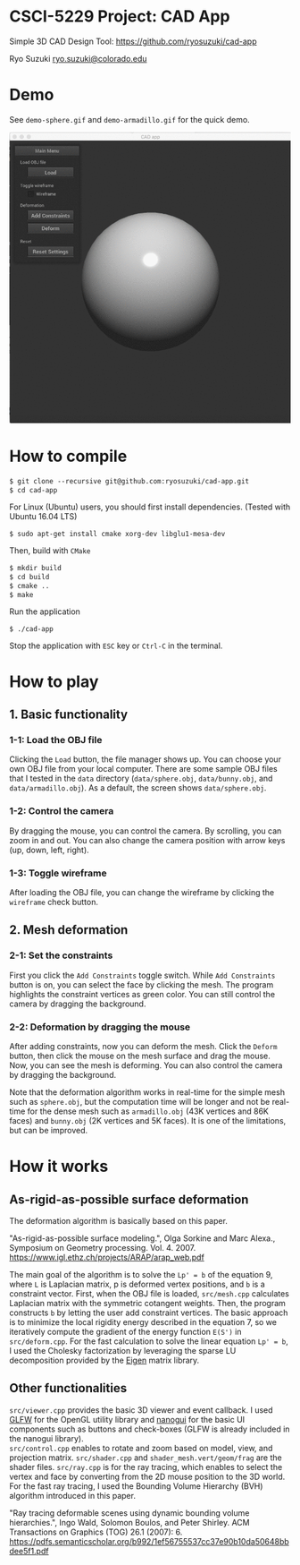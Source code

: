 # CSCI-5229 Project: CAD App
Simple 3D CAD Design Tool: https://github.com/ryosuzuki/cad-app

Ryo Suzuki
ryo.suzuki@colorado.edu

# Demo 
See `demo-sphere.gif` and `demo-armadillo.gif` for the quick demo.

![](demo-sphere.gif)

# How to compile

```
$ git clone --recursive git@github.com:ryosuzuki/cad-app.git
$ cd cad-app
```

For Linux (Ubuntu) users, you should first install dependencies. (Tested with Ubuntu 16.04 LTS)

```
$ sudo apt-get install cmake xorg-dev libglu1-mesa-dev
```

Then, build with `CMake`

```
$ mkdir build
$ cd build
$ cmake ..
$ make
```

Run the application

```
$ ./cad-app
```

Stop the application with `ESC` key or `Ctrl-C` in the terminal.


# How to play

## 1. Basic functionality
### 1-1: Load the OBJ file 
Clicking the `Load` button, the file manager shows up. You can choose your own OBJ file from your local computer. 
There are some sample OBJ files that I tested in the `data` directory  (`data/sphere.obj`, `data/bunny.obj`, and `data/armadillo.obj`). 
As a default, the screen shows `data/sphere.obj`.

### 1-2: Control the camera
By dragging the mouse, you can control the camera. By scrolling, you can zoom in and out.
You can also change the camera position with arrow keys (up, down, left, right).

### 1-3: Toggle wireframe
After loading the OBJ file, you can change the wireframe by clicking the `wireframe` check button.

## 2. Mesh deformation 
### 2-1: Set the constraints
First you click the `Add Constraints` toggle switch. 
While `Add Constraints` button is on, you can select the face by clicking the mesh. 
The program highlights the constraint vertices as green color. 
You can still control the camera by dragging the background. 

### 2-2: Deformation by dragging the mouse
After adding constraints, now you can deform the mesh. 
Click the `Deform` button, then click the mouse on the mesh surface and drag the mouse. 
Now, you can see the mesh is deforming.
You can also control the camera by dragging the background. 

Note that the deformation algorithm works in real-time for the simple mesh such as `sphere.obj`, but the computation time will be longer and not be real-time for the dense mesh such as `armadillo.obj` (43K vertices and 86K faces) and `bunny.obj` (2K vertices and 5K faces).
It is one of the limitations, but can be improved.

# How it works 
## As-rigid-as-possible surface deformation
The deformation algorithm is basically based on this paper.  

"As-rigid-as-possible surface modeling.", Olga Sorkine and Marc Alexa., Symposium on Geometry processing. Vol. 4. 2007.
https://www.igl.ethz.ch/projects/ARAP/arap_web.pdf

The main goal of the algorithm is to solve the `Lp' = b` of the equation 9, where `L` is Laplacian matrix, p is deformed vertex positions, and `b` is a constraint vector.
First, when the OBJ file is loaded, `src/mesh.cpp` calculates Laplacian matrix with the symmetric cotangent weights.
Then, the program constructs `b` by letting the user add constraint vertices. 
The basic approach is to minimize the local rigidity energy described in the equation 7, so we iteratively compute the gradient of the energy function `E(S')` in `src/deform.cpp`. 
For the fast calculation to solve the linear equation `Lp' = b`, I used the Cholesky factorization by leveraging the sparse LU decomposition provided by the [Eigen](https://eigen.tuxfamily.org/) matrix library.

## Other functionalities 
`src/viewer.cpp` provides the basic 3D viewer and event callback. I used [GLFW](https://github.com/glfw/glfw) for the OpenGL utility library and [nanogui](https://github.com/wjakob/nanogui) for the basic UI components such as buttons and check-boxes (GLFW is already included in the nanogui library).  
`src/control.cpp` enables to rotate and zoom based on model, view, and projection matrix. 
`src/shader.cpp` and `shader_mesh.vert/geom/frag` are the shader files. 
`src/ray.cpp` is for the ray tracing, which enables to select the vertex and face by converting from the 2D mouse position to the 3D world. For the fast ray tracing, I used the Bounding Volume Hierarchy (BVH) algorithm introduced in this paper.

"Ray tracing deformable scenes using dynamic bounding volume hierarchies.", Ingo Wald, Solomon Boulos, and Peter Shirley.  ACM Transactions on Graphics (TOG) 26.1 (2007): 6.
https://pdfs.semanticscholar.org/b992/1ef56755537cc37e90b10da50648bbdee5f1.pdf

